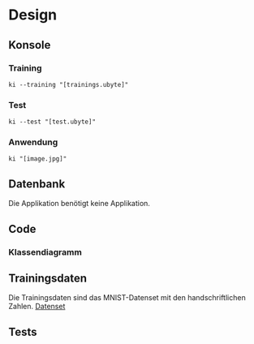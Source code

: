 # Design
## Konsole
### Training
`ki --training "[trainings.ubyte]"`
### Test
`ki --test "[test.ubyte]"`
### Anwendung
`ki "[image.jpg]"`
## Datenbank
Die Applikation benötigt keine Applikation.
## Code
### Klassendiagramm
## Trainingsdaten
Die Trainingsdaten sind das MNIST-Datenset mit den handschriftlichen Zahlen.
[Datenset]("http://yann.lecun.com/exdb/mnist/")
## Tests
